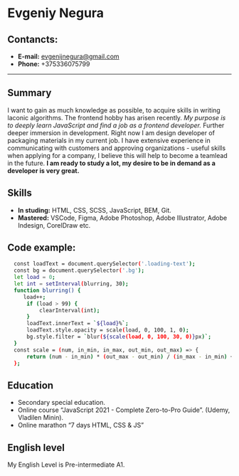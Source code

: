 # Evgeniy Negura
## Contancts:
   + **E-mail:** evgenijnegura@gmail.com
   + **Phone:** +375336075799
  
***** 

  
## Summary
I want to gain as much knowledge as possible, to acquire skills in writing laconic algorithms. The frontend hobby has arisen recently. *My purpose is to deeply learn JavaScript and find a job as a frontend developer.* Further deeper immersion in development. Right now I am design developer of packaging materials in my current job. I have extensive experience in communicating with customers and approving organizations - useful skills when applying for a company, I believe this will help to become a teamlead in the future. **I am ready to study a lot, my desire to be in demand as a developer is very great.**


## Skills
+ **In studing:** HTML, CSS, SCSS, JavaScript, BEM, Git.
+ **Mastered:** VSCode, Figma, Adobe Photoshop, Adobe Illustrator, Adobe Indesign, CorelDraw etc.

## Code example:
```sh
  const loadText = document.querySelector('.loading-text');  
  const bg = document.querySelector('.bg');  
  let load = 0;
  let int = setInterval(blurring, 30);
  function blurring() {
     load++;
      if (load > 99) {
          clearInterval(int);
      }
      loadText.innerText = `${load}%`;
      loadText.style.opacity = scale(load, 0, 100, 1, 0);
      bg.style.filter = `blur(${scale(load, 0, 100, 30, 0)}px)`;
  }
  const scale = (num, in_min, in_max, out_min, out_max) => {
      return (num - in_min) * (out_max - out_min) / (in_max - in_min) + out_min;
  };
```

## Education
- Secondary special education. 
- Online course “JavaScript 2021 - Complete Zero-to-Pro Guide”. (Udemy, Vladilen Minin).
- Online marathon “7 days HTML, CSS & JS”

## English level

My English Level is Pre-intermediate A1.
